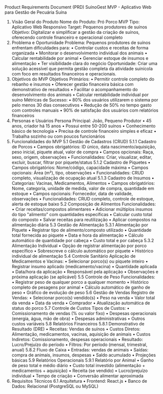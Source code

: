 Product Requirements Document (PRD)
SuínoGest MVP - Aplicativo Web para Gestão de Pecuária Suína
1. Visão Geral do Produto
Nome do Produto: Pró Porco MVP
Tipo: Aplicativo Web Responsivo
Target: Pequenos produtores de suínos
Objetivo: Digitalizar e simplificar a gestão da criação de suínos, oferecendo controle financeiro e operacional completo
2. Problema e Oportunidade
Problema: Pequenos produtores de suínos enfrentam dificuldades para:
•	Controlar custos e receitas de forma organizada
•	Monitorar o desenvolvimento individual dos animais
•	Calcular rentabilidade por animal
•	Gerenciar estoque de insumos e alimentação
•	Ter visibilidade clara do negócio
Oportunidade: Criar uma solução acessível que permita gestão completa da atividade suinícola com foco em resultados financeiros e operacionais.
3. Objetivos do MVP
Objetivos Primários:
•	Permitir controle completo do rebanho e insumos
•	Oferecer gestão financeira básica com demonstrativo de resultados
•	Facilitar o acompanhamento do desenvolvimento dos animais
•	Calcular rentabilidade individual por suíno
Métricas de Sucesso:
•	80% dos usuários utilizarem o sistema por pelo menos 30 dias consecutivos
•	Redução de 50% no tempo gasto com controles manuais
•	90% de satisfação dos usuários com relatórios financeiros
4. Personas e Usuários
Persona Principal: João, Pequeno Produtor
•	45 anos, criador há 15 anos
•	Possui entre 50-200 suínos
•	Conhecimento básico de tecnologia
•	Precisa de controle financeiro simples e eficaz
•	Trabalha sozinho ou com poucos funcionários
5. Funcionalidades do MVP
5.1 Gestão de Cadastros (CRUD)
5.1.1 Cadastro de Porcos
•	Campos obrigatórios: ID único, data nascimento/aquisição, peso inicial, piquete atual, valor de compra
•	Campos opcionais: Raça, sexo, origem, observações
•	Funcionalidades: Criar, visualizar, editar, excluir, buscar, filtrar por piquete/status
5.1.2 Cadastro de Piquetes
•	Campos obrigatórios: Nome/código, capacidade máxima
•	Campos opcionais: Área (m²), tipo, observações
•	Funcionalidades: CRUD completo, visualização de ocupação atual
5.1.3 Cadastro de Insumos
•	Categorias: Vacinas, Medicamentos, Alimentos
•	Campos obrigatórios: Nome, categoria, unidade de medida, valor de compra, quantidade em estoque
•	Campos opcionais: Fornecedor, data de validade, observações
•	Funcionalidades: CRUD completo, controle de estoque, alerta de estoque baixo
5.2 Composição de Alimentos
Funcionalidades:
•	Criar receitas/compostos alimentares
•	Adicionar múltiplos insumos do tipo "alimento" com quantidades específicas
•	Calcular custo total do composto
•	Salvar receitas para reutilização
•	Aplicar compostos na alimentação diária
5.3 Gestão de Alimentação
5.3.1 Alimentação por Piquete
•	Registrar tipo de alimento/composto utilizado
•	Quantidade total fornecida ao piquete
•	Data e hora da alimentação
•	Cálculo automático de quantidade por cabeça
•	Custo total e por cabeça
5.3.2 Alimentação Individual
•	Opção de registrar alimentação por porco específico
•	Sobrescreve o cálculo automático por piquete
•	Histórico individual de alimentação
5.4 Controle Sanitário
Aplicação de Medicamentos e Vacinas:
•	Selecionar porco(s) ou piquete inteiro
•	Registrar insumo aplicado (medicamento/vacina)
•	Quantidade aplicada
•	Data/hora da aplicação
•	Responsável pela aplicação
•	Observações e próxima aplicação (se aplicável)
5.5 Controle de Peso
Funcionalidades:
•	Registrar peso de qualquer porco a qualquer momento
•	Histórico completo de pesagens por animal
•	Cálculo automático de ganho de peso
•	Gráfico de evolução de peso
5.6 Gestão de Vendas
Registro de Vendas:
•	Selecionar porco(s) vendido(s)
•	Peso na venda
•	Valor total da venda
•	Data da venda
•	Comprador
•	Atualização automática de status do porco
5.7 Controle de Custos
Tipos de Custos:
•	Comissionamento de vendas (% ou valor fixo)
•	Despesas operacionais (energia, água, mão de obra)
•	Despesas administrativas
•	Outros custos variáveis
5.8 Relatórios Financeiros
5.8.1 Demonstrativo de Resultado (DRE)
•	Receitas: Vendas de suínos
•	Custos Diretos: Alimentação, medicamentos, vacinas, aquisição de animais
•	Custos Indiretos: Comissionamento, despesas operacionais
•	Resultado: Lucro/Prejuízo do período
•	Filtros: Por período (mensal, trimestral, anual)
5.8.2 Fluxo de Caixa
•	Entradas: vendas de animais
•	Saídas: compra de animais, insumos, despesas
•	Saldo acumulado
•	Projeções básicas
5.9 Relatórios Operacionais
5.9.1 Relatório por Animal
•	Ganho de peso total e médio diário
•	Custo total investido (alimentação + medicamentos + aquisição)
•	Receita (se vendido)
•	Lucro/prejuízo individual
•	Tempo de criação
•	Conversão alimentar aproximada
6. Requisitos Técnicos
6.1 Arquitetura
•	Frontend: React.js
•	Banco de Dados: Relacional (PostgreSQL ou MySQL)
